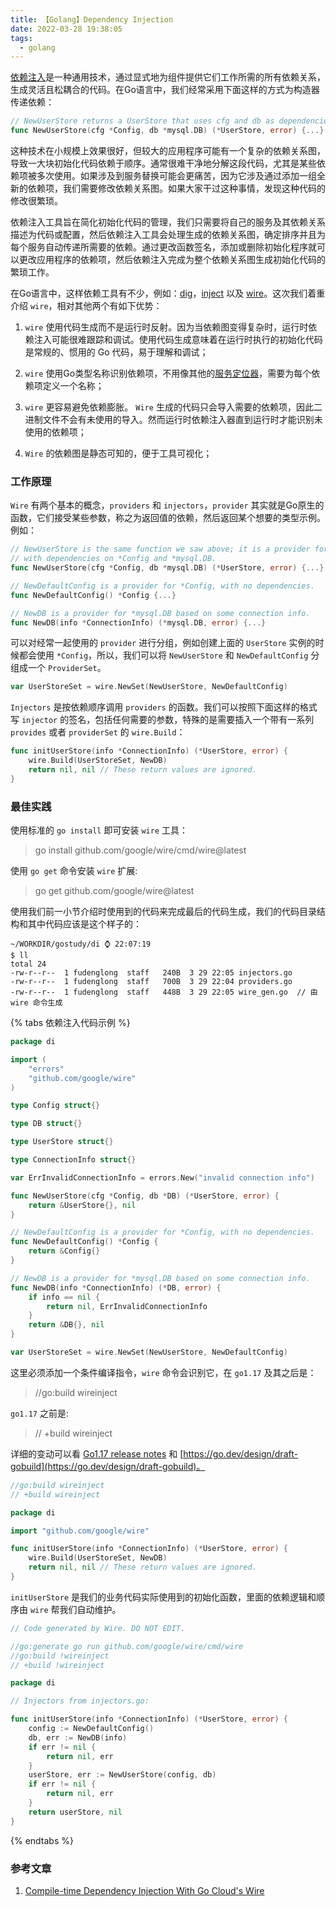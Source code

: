 ```yaml
---
title: 【Golang】Dependency Injection
date: 2022-03-28 19:38:05
tags:
  - golang
---
```


[依赖注入](https://en.wikipedia.org/wiki/Dependency_injection)是一种通用技术，通过显式地为组件提供它们工作所需的所有依赖关系，生成灵活且松耦合的代码。在Go语言中，我们经常采用下面这样的方式为构造器传递依赖：

```go
// NewUserStore returns a UserStore that uses cfg and db as dependencies.
func NewUserStore(cfg *Config, db *mysql.DB) (*UserStore, error) {...}
```

这种技术在小规模上效果很好，但较大的应用程序可能有一个复杂的依赖关系图，导致一大块初始化代码依赖于顺序。通常很难干净地分解这段代码，尤其是某些依赖项被多次使用。如果涉及到服务替换可能会更痛苦，因为它涉及通过添加一组全新的依赖项，我们需要修改依赖关系图。如果大家干过这种事情，发现这种代码的修改很繁琐。

依赖注入工具旨在简化初始化代码的管理，我们只需要将自己的服务及其依赖关系描述为代码或配置，然后依赖注入工具会处理生成的依赖关系图，确定排序并且为每个服务自动传递所需要的依赖。通过更改函数签名，添加或删除初始化程序就可以更改应用程序的依赖项，然后依赖注入完成为整个依赖关系图生成初始化代码的繁琐工作。

在Go语言中，这样依赖工具有不少，例如：[dig](https://github.com/uber-go/dig)，[inject](https://github.com/facebookgo/inject) 以及 [wire](https://github.com/google/wire)。这次我们着重介绍 `wire`，相对其他两个有如下优势：

1. `wire` 使用代码生成而不是运行时反射。因为当依赖图变得复杂时，运行时依赖注入可能很难跟踪和调试。使用代码生成意味着在运行时执行的初始化代码是常规的、惯用的 Go 代码，易于理解和调试；

2. `wire` 使用Go类型名称识别依赖项，不用像其他的[服务定位器](https://en.wikipedia.org/wiki/Service_locator_pattern)，需要为每个依赖项定义一个名称；

3. `wire` 更容易避免依赖膨胀。 `Wire` 生成的代码只会导入需要的依赖项，因此二进制文件不会有未使用的导入。然而运行时依赖注入器直到运行时才能识别未使用的依赖项；

4. `Wire` 的依赖图是静态可知的，便于工具可视化；

<!-- more -->

### 工作原理

`Wire` 有两个基本的概念，`providers` 和 `injectors`，`provider` 其实就是Go原生的函数，它们接受某些参数，称之为返回值的依赖，然后返回某个想要的类型示例。例如：

```go
// NewUserStore is the same function we saw above; it is a provider for UserStore,
// with dependencies on *Config and *mysql.DB.
func NewUserStore(cfg *Config, db *mysql.DB) (*UserStore, error) {...}

// NewDefaultConfig is a provider for *Config, with no dependencies.
func NewDefaultConfig() *Config {...}

// NewDB is a provider for *mysql.DB based on some connection info.
func NewDB(info *ConnectionInfo) (*mysql.DB, error) {...}
```

可以对经常一起使用的 `provider` 进行分组，例如创建上面的 `UserStore` 实例的时候都会使用 `*Config`，所以，我们可以将 `NewUserStore` 和 `NewDefaultConfig` 分组成一个 `ProviderSet`。

```go
var UserStoreSet = wire.NewSet(NewUserStore, NewDefaultConfig)
```

`Injectors` 是按依赖顺序调用 `providers` 的函数。我们可以按照下面这样的格式写 `injector` 的签名，包括任何需要的参数，特殊的是需要插入一个带有一系列 `provides` 或者 `providerSet` 的 `wire.Build`：

```go
func initUserStore(info *ConnectionInfo) (*UserStore, error) {
	wire.Build(UserStoreSet, NewDB)
	return nil, nil // These return values are ignored.
}
```

### 最佳实践

使用标准的 `go install` 即可安装 `wire` 工具：

> go install github.com/google/wire/cmd/wire@latest

使用 `go get` 命令安装 `wire` 扩展:

> go get github.com/google/wire@latest

使用我们前一小节介绍时使用到的代码来完成最后的代码生成，我们的代码目录结构和其中代码应该是这个样子的：

```
~/WORKDIR/gostudy/di ⌚ 22:07:19
$ ll
total 24
-rw-r--r--  1 fudenglong  staff   240B  3 29 22:05 injectors.go
-rw-r--r--  1 fudenglong  staff   700B  3 29 22:04 providers.go
-rw-r--r--  1 fudenglong  staff   448B  3 29 22:05 wire_gen.go  // 由 wire 命令生成
```

{% tabs 依赖注入代码示例 %}

<!-- tab providers.go -->

```go
package di

import (
	"errors"
	"github.com/google/wire"
)

type Config struct{}

type DB struct{}

type UserStore struct{}

type ConnectionInfo struct{}

var ErrInvalidConnectionInfo = errors.New("invalid connection info")

func NewUserStore(cfg *Config, db *DB) (*UserStore, error) {
	return &UserStore{}, nil
}

// NewDefaultConfig is a provider for *Config, with no dependencies.
func NewDefaultConfig() *Config {
	return &Config{}
}

// NewDB is a provider for *mysql.DB based on some connection info.
func NewDB(info *ConnectionInfo) (*DB, error) {
	if info == nil {
		return nil, ErrInvalidConnectionInfo
	}
	return &DB{}, nil
}

var UserStoreSet = wire.NewSet(NewUserStore, NewDefaultConfig)

```

<!-- endtab -->

<!-- tab injectors.go -->

这里必须添加一个条件编译指令，`wire` 命令会识别它，在 `go1.17` 及其之后是：

> //go:build wireinject

`go1.17` 之前是:

> // +build wireinject

详细的变动可以看 [Go1.17 release notes](https://go.dev/doc/go1.17#go-command) 和 [https://go.dev/design/draft-gobuild](https://go.dev/design/draft-gobuild)。

```go
//go:build wireinject
// +build wireinject

package di

import "github.com/google/wire"

func initUserStore(info *ConnectionInfo) (*UserStore, error) {
	wire.Build(UserStoreSet, NewDB)
	return nil, nil // These return values are ignored.
}
```

<!-- endtab -->

<!-- tab wire_gen.go -->

`initUserStore` 是我们的业务代码实际使用到的初始化函数，里面的依赖逻辑和顺序由 `wire` 帮我们自动维护。

```go
// Code generated by Wire. DO NOT EDIT.

//go:generate go run github.com/google/wire/cmd/wire
//go:build !wireinject
// +build !wireinject

package di

// Injectors from injectors.go:

func initUserStore(info *ConnectionInfo) (*UserStore, error) {
	config := NewDefaultConfig()
	db, err := NewDB(info)
	if err != nil {
		return nil, err
	}
	userStore, err := NewUserStore(config, db)
	if err != nil {
		return nil, err
	}
	return userStore, nil
}
```

<!-- endtab -->

{% endtabs %}


### 参考文章

1. [Compile-time Dependency Injection With Go Cloud's Wire](https://go.dev/blog/wire)